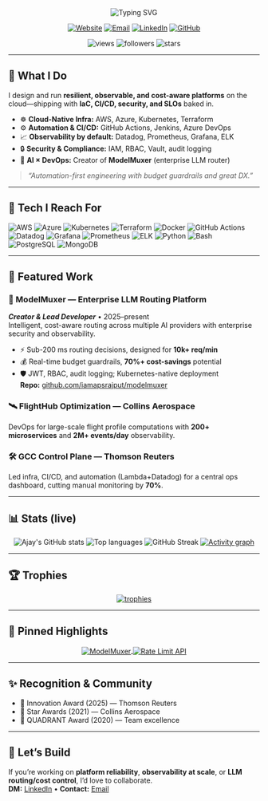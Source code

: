 <!--
  Ajay Rajput — Portfolio-style GitHub Profile README
  Sleek, fast-loading, and fully dynamic using public image APIs (no setup required).
  Tip: Keep this file minimal—let your pinned repos carry the deeper details.
-->

<!-- HERO / HEADER -->
<div align="center">

<!-- Typing intro -->
<img src="https://readme-typing-svg.demolab.com?font=Inter&weight=600&size=28&pause=1200&center=true&vCenter=true&width=900&lines=Hi%2C+I'm+Ajay+Rajput;Lead+SRE+%7C+DevOps+%7C+Platform+Engineering;I+build+cloud-native%2C+observable%2C+cost-aware+platforms;Creator+of+ModelMuxer+%E2%80%94+Enterprise+LLM+Routing" alt="Typing SVG" />

<!-- Social / CTAs -->
<p>
  <a href="https://ajayrajput.link"><img alt="Website" src="https://img.shields.io/badge/🌐_Portfolio-ajayrajput.link-1E90FF?style=for-the-badge"></a>
  <a href="mailto:iamapsrajput@outlook.com"><img alt="Email" src="https://img.shields.io/badge/Email-iamapsrajput%40outlook.com-D14836?style=for-the-badge&logo=gmail&logoColor=white"></a>
  <a href="https://www.linkedin.com/in/iamapsrajput/"><img alt="LinkedIn" src="https://img.shields.io/badge/LinkedIn-Connect-0A66C2?style=for-the-badge&logo=linkedin&logoColor=white"></a>
  <a href="https://github.com/iamapsrajput"><img alt="GitHub" src="https://img.shields.io/badge/GitHub-Follow-181717?style=for-the-badge&logo=github"></a>
</p>

<!-- Counters -->
<p>
  <img src="https://komarev.com/ghpvc/?username=iamapsrajput&style=for-the-badge&label=Profile+Views" alt="views" />
  <img src="https://img.shields.io/github/followers/iamapsrajput?style=for-the-badge&label=Followers" alt="followers" />
  <img src="https://img.shields.io/github/stars/iamapsrajput?affiliations=OWNER%2CCOLLABORATOR&style=for-the-badge&label=Stars" alt="stars" />
</p>

</div>

---

## 🚀 What I Do

I design and run **resilient, observable, and cost-aware platforms** on the cloud—shipping with **IaC, CI/CD, security, and SLOs** baked in.

- ☸️ **Cloud-Native Infra:** AWS, Azure, Kubernetes, Terraform  
- ⚙️ **Automation & CI/CD:** GitHub Actions, Jenkins, Azure DevOps  
- 📈 **Observability by default:** Datadog, Prometheus, Grafana, ELK  
- 🔒 **Security & Compliance:** IAM, RBAC, Vault, audit logging  
- 🤖 **AI × DevOps:** Creator of **ModelMuxer** (enterprise LLM router)

> _“Automation-first engineering with budget guardrails and great DX.”_

---

## 🧰 Tech I Reach For

<!-- Skills as badges (compact, scannable) -->
<p>
  <img src="https://img.shields.io/badge/AWS-232F3E?logo=amazon-aws&logoColor=white" alt="AWS" />
  <img src="https://img.shields.io/badge/Azure-0078D4?logo=microsoft-azure&logoColor=white" alt="Azure" />
  <img src="https://img.shields.io/badge/Kubernetes-326CE5?logo=kubernetes&logoColor=white" alt="Kubernetes" />
  <img src="https://img.shields.io/badge/Terraform-7B42BC?logo=terraform&logoColor=white" alt="Terraform" />
  <img src="https://img.shields.io/badge/Docker-2496ED?logo=docker&logoColor=white" alt="Docker" />
  <img src="https://img.shields.io/badge/GitHub%20Actions-000?logo=github-actions&logoColor=white" alt="GitHub Actions" />
  <img src="https://img.shields.io/badge/Datadog-632CA6?logo=datadog&logoColor=white" alt="Datadog" />
  <img src="https://img.shields.io/badge/Grafana-F46800?logo=grafana&logoColor=white" alt="Grafana" />
  <img src="https://img.shields.io/badge/Prometheus-E6522C?logo=prometheus&logoColor=white" alt="Prometheus" />
  <img src="https://img.shields.io/badge/ELK%20Stack-005571?logo=elasticstack&logoColor=white" alt="ELK" />
  <img src="https://img.shields.io/badge/Python-3776AB?logo=python&logoColor=white" alt="Python" />
  <img src="https://img.shields.io/badge/Bash-121011?logo=gnubash&logoColor=white" alt="Bash" />
  <img src="https://img.shields.io/badge/PostgreSQL-4169E1?logo=postgresql&logoColor=white" alt="PostgreSQL" />
  <img src="https://img.shields.io/badge/MongoDB-47A248?logo=mongodb&logoColor=white" alt="MongoDB" />
</p>

---

## 🔭 Featured Work

### 🧠 ModelMuxer — Enterprise LLM Routing Platform  
_**Creator & Lead Developer**_ • 2025–present  
Intelligent, cost-aware routing across multiple AI providers with enterprise security and observability.
- ⚡ Sub-200 ms routing decisions, designed for **10k+ req/min**
- 💰 Real-time budget guardrails, **70%+ cost-savings** potential
- 🛡️ JWT, RBAC, audit logging; Kubernetes-native deployment  
**Repo:** <a href="https://github.com/iamapsrajput/modelmuxer">github.com/iamapsrajput/modelmuxer</a>

### 🛰️ FlightHub Optimization — Collins Aerospace  
DevOps for large-scale flight profile computations with **200+ microservices** and **2M+ events/day** observability.

### 🛠 GCC Control Plane — Thomson Reuters  
Led infra, CI/CD, and automation (Lambda+Datadog) for a central ops dashboard, cutting manual monitoring by **70%**.

---

## 📊 Stats (live)

<div align="center">

<!-- Core stats -->
<img src="https://github-readme-stats.vercel.app/api?username=iamapsrajput&show_icons=true&hide_title=true&hide_border=true&theme=tokyonight" alt="Ajay's GitHub stats" />

<!-- Languages -->
<img src="https://github-readme-stats.vercel.app/api/top-langs/?username=iamapsrajput&layout=compact&hide_border=true&theme=tokyonight" alt="Top languages" />

<!-- Streak -->
<img src="https://streak-stats.demolab.com?user=iamapsrajput&theme=tokyonight&hide_border=true" alt="GitHub Streak" />

<!-- Activity graph (last 31 days) -->
<a href="https://github.com/Ashutosh00710/github-readme-activity-graph">
  <img src="https://github-readme-activity-graph.vercel.app/graph?username=iamapsrajput&theme=tokyo-night&hide_border=true" alt="Activity graph" />
</a>

</div>

---

## 🏆 Trophies

<p align="center">
  <a href="https://github.com/ryo-ma/github-profile-trophy">
    <img src="https://github-profile-trophy.vercel.app/?username=iamapsrajput&margin-w=8&margin-h=8&theme=tokyonight&no-frame=true" alt="trophies" />
  </a>
</p>

---

## 📌 Pinned Highlights

<p align="center">
  <a href="https://github.com/iamapsrajput/modelmuxer">
    <img align="center" src="https://github-readme-stats.vercel.app/api/pin/?username=iamapsrajput&repo=modelmuxer&theme=tokyonight&hide_border=true" alt="ModelMuxer" />
  </a>
  <a href="https://github.com/iamapsrajput/rate-limit-api">
    <img align="center" src="https://github-readme-stats.vercel.app/api/pin/?username=iamapsrajput&repo=rate-limit-api&theme=tokyonight&hide_border=true" alt="Rate Limit API" />
  </a>
</p>

---

## ✨ Recognition & Community

- 🏅 Innovation Award (2025) — Thomson Reuters  
- 🌟 Star Awards (2021) — Collins Aerospace  
- 🤝 QUADRANT Award (2020) — Team excellence

---

## 🤝 Let’s Build

If you’re working on **platform reliability**, **observability at scale**, or **LLM routing/cost control**, I’d love to collaborate.  
**DM:** <a href="https://www.linkedin.com/in/iamapsrajput/">LinkedIn</a> • **Contact:** <a href="mailto:iamapsrajput@outlook.com">Email</a>

